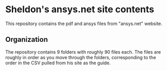 
# Sheldon's ansys.net site contents

This repository contains the pdf and ansys files from "ansys.net" website.

## Organization

The repository contains 9 folders with roughly 90 files each. The files are roughly in order as you move through the folders, corresponding to the order in the CSV pulled from his site as the guide.
